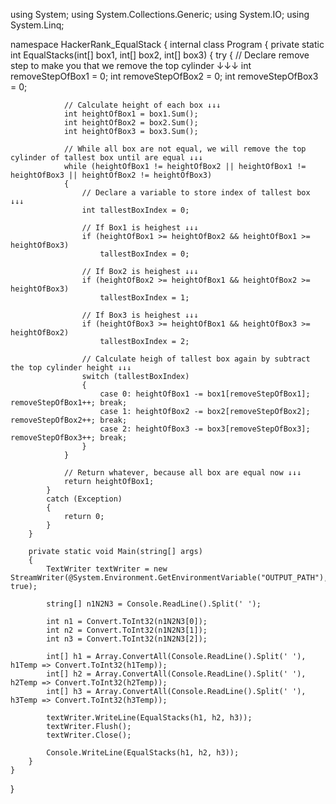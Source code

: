using System;
using System.Collections.Generic;
using System.IO;
using System.Linq;

namespace HackerRank_EqualStack
{
    internal class Program
    {
        private static int EqualStacks(int[] box1, int[] box2, int[] box3)
        {
            try
            {
                // Declare remove step to make you that we remove the top cylinder ↓↓↓
                int removeStepOfBox1 = 0;
                int removeStepOfBox2 = 0;
                int removeStepOfBox3 = 0;

                // Calculate height of each box ↓↓↓
                int heightOfBox1 = box1.Sum();
                int heightOfBox2 = box2.Sum();
                int heightOfBox3 = box3.Sum();

                // While all box are not equal, we will remove the top cylinder of tallest box until are equal ↓↓↓
                while (heightOfBox1 != heightOfBox2 || heightOfBox1 != heightOfBox3 || heightOfBox2 != heightOfBox3)
                {
                    // Declare a variable to store index of tallest box ↓↓↓
                    int tallestBoxIndex = 0;

                    // If Box1 is heighest ↓↓↓
                    if (heightOfBox1 >= heightOfBox2 && heightOfBox1 >= heightOfBox3)
                        tallestBoxIndex = 0;

                    // If Box2 is heighest ↓↓↓
                    if (heightOfBox2 >= heightOfBox1 && heightOfBox2 >= heightOfBox3)
                        tallestBoxIndex = 1;

                    // If Box3 is heighest ↓↓↓
                    if (heightOfBox3 >= heightOfBox1 && heightOfBox3 >= heightOfBox2)
                        tallestBoxIndex = 2;

                    // Calculate heigh of tallest box again by subtract the top cylinder height ↓↓↓
                    switch (tallestBoxIndex)
                    {
                        case 0: heightOfBox1 -= box1[removeStepOfBox1]; removeStepOfBox1++; break;
                        case 1: heightOfBox2 -= box2[removeStepOfBox2]; removeStepOfBox2++; break;
                        case 2: heightOfBox3 -= box3[removeStepOfBox3]; removeStepOfBox3++; break;
                    }
                }

                // Return whatever, because all box are equal now ↓↓↓
                return heightOfBox1;
            }
            catch (Exception)
            {
                return 0;
            }
        }

        private static void Main(string[] args)
        {
            TextWriter textWriter = new StreamWriter(@System.Environment.GetEnvironmentVariable("OUTPUT_PATH"), true);

            string[] n1N2N3 = Console.ReadLine().Split(' ');

            int n1 = Convert.ToInt32(n1N2N3[0]);
            int n2 = Convert.ToInt32(n1N2N3[1]);
            int n3 = Convert.ToInt32(n1N2N3[2]);

            int[] h1 = Array.ConvertAll(Console.ReadLine().Split(' '), h1Temp => Convert.ToInt32(h1Temp));
            int[] h2 = Array.ConvertAll(Console.ReadLine().Split(' '), h2Temp => Convert.ToInt32(h2Temp));
            int[] h3 = Array.ConvertAll(Console.ReadLine().Split(' '), h3Temp => Convert.ToInt32(h3Temp));

            textWriter.WriteLine(EqualStacks(h1, h2, h3));
            textWriter.Flush();
            textWriter.Close();

            Console.WriteLine(EqualStacks(h1, h2, h3));
        }
    }
}
